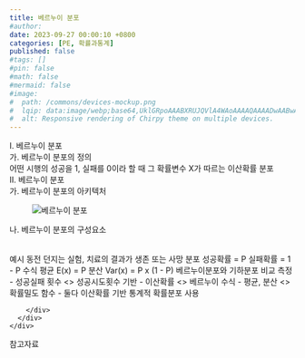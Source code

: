 ```yaml
---
title: 베르누이 분포
#author: 
date: 2023-09-27 00:00:10 +0800
categories: [PE, 확률과통계]
published: false
#tags: []
#pin: false
#math: false
#mermaid: false
#image:
#  path: /commons/devices-mockup.png
#  lqip: data:image/webp;base64,UklGRpoAAABXRUJQVlA4WAoAAAAQAAAADwAABwAAQUxQSDIAAAARL0AmbZurmr57yyIiqE8oiG0bejIYEQTgqiDA9vqnsUSI6H+oAERp2HZ65qP/VIAWAFZQOCBCAAAA8AEAnQEqEAAIAAVAfCWkAALp8sF8rgRgAP7o9FDvMCkMde9PK7euH5M1m6VWoDXf2FkP3BqV0ZYbO6NA/VFIAAAA
#  alt: Responsive rendering of Chirpy theme on multiple devices.
---
```


<div class="post-wrap">
  <div class="para">
    <div class="para-title">
      I. 베르누이 분포
    </div>
    <div class="para-cntnt">
      <div class="para">
        <div class="para-title">
          가. 베르누이 분포의 정의
        </div>
        <div class="para-cntnt">
            어떤 시행의 성공을 1, 실패를 0이라 할 때 그 확률변수 X가 따르는 이산확률 분포
        </div>
      </div>
    </div>
  </div>
  
  <div class="para">
    <div class="para-title">
      II. 베르누이 분포
    </div>
    <div class="para-cntnt">
      <div class="para">
        <div class="para-title">
          가. 베르누이 분포의 아키텍처
        </div>
        <div class="para-cntnt">
          <figure class="post-figure">
            <img src="/assets/img/posts/베르누이-분포.png" alt="베르누이 분포">
<!--            <figcaption>Source: Unveiling the Metaverse: Exploring Emerging Trends, Multifaceted Perspectives, and Future Challenges</figcaption>-->
          </figure>
        </div>
      </div>
      <div class="para">
        <div class="para-title">
          나. 베르누이 분포의 구성요소
        </div>
        <div class="para-cntnt">
          <table class="post-table">
          </table>
          예시
  동전 던지는 실험, 치료의 결과가 생존 또는 사망
분포
  성공확률 = P
  실패확률 = 1 - P
수식
  평균 E(x) = P
  분산 Var(x) = P x (1 - P)
베르누이분포와 기하분포 비교
  측정 - 성공실패 횟수 &lt;&gt; 성공시도횟수
  기반 - 이산확률 &lt;&gt; 베르누이
  수식 - 평균, 분산 &lt;&gt; 확률밀도 함수
- 둘다 이산확률 기반 통계적 확률분포 사용

        </div>
      </div>
    </div>
  </div>

  <div class="refr-wrap">
    <div class="refr-title">
        참고자료
    </div>
    <ol class="refr-list">
    <!--    <li>(나현식, 최대선) <a target="_blank" href="https://scienceon.kisti.re.kr/commons/util/originalView.do?cn=JAKO202225948430499&oCn=JAKO202225948430499&dbt=JAKO&journal=NJOU00291864">메타버스 보안 위협 요소 및 대응 방안 검토</a></li>-->
    <!--    <li>(M. Uddin, S. Manickam, H. Ullah, M. Obaidat and A. Dandoush) <a target="_blank" href="https://ieeexplore.ieee.org/abstract/document/10138386">Unveiling the Metaverse: Exploring Emerging Trends, Multifaceted Perspectives, and Future Challenges</a></li>-->
    </ol>
  </div>
</div>
